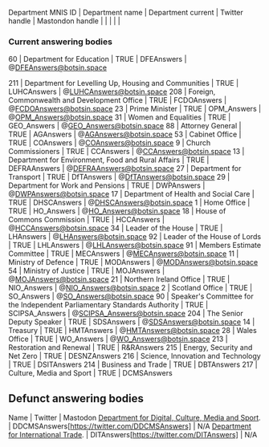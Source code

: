 Department MNIS ID | Department name | Department current | Twitter handle | Mastondon handle |  |  |  |  |  


### Current answering bodies


60 | Department for Education | TRUE | DFEAnswers | @DFEAnswers@botsin.space

211 | Department for Levelling Up, Housing and Communities | TRUE | LUHCAnswers | @LUHCAnswers@botsin.space 208 | Foreign, Commonwealth and Development Office | TRUE | FCDOAnswers | @FCDOAnswers@botsin.space
23 | Prime Minister | TRUE | OPM_Answers | @OPM_Answers@botsin.space
31 | Women and Equalities | TRUE | GEO_Answers | @GEO_Answers@botsin.space
88 | Attorney General | TRUE | AGAnswers | @AGAnswers@botsin.space
53 | Cabinet Office | TRUE | COAnswers | @COAnswers@botsin.space
9 | Church Commissioners | TRUE | CCAnswers | @CCAnswers@botsin.space
13 | Department for Environment, Food and Rural Affairs | TRUE | DEFRAAnswers | @DEFRAAnswers@botsin.space
27 | Department for Transport | TRUE | DfTAnswers | @DfTAnswers@botsin.space
29 | Department for Work and Pensions | TRUE | DWPAnswers | @DWPAnswers@botsin.space
17 | Department of Health and Social Care | TRUE | DHSCAnswers | @DHSCAnswers@botsin.space
1 | Home Office | TRUE | HO_Answers | @HO_Answers@botsin.space
18 | House of Commons Commission | TRUE | HCCAnswers | @HCCAnswers@botsin.space
34 | Leader of the House | TRUE | LHAnswers | @LHAnswers@botsin.space
92 | Leader of the House of Lords | TRUE | LHLAnswers | @LHLAnswers@botsin.space
91 | Members Estimate Committee | TRUE | MECAnswers | @MECAnswers@botsin.space
11 | Ministry of Defence | TRUE | MODAnswers | @MODAnswers@botsin.space
54 | Ministry of Justice | TRUE | MOJAnswers | @MOJAnswers@botsin.space
21 | Northern Ireland Office | TRUE | NIO_Answers | @NIO_Answers@botsin.space
2 | Scotland Office | TRUE | SO_Answers | @SO_Answers@botsin.space
90 | Speaker's Committee for the Independent Parliamentary Standards Authority | TRUE | SCIPSA_Answers | @SCIPSA_Answers@botsin.space
204 | The Senior Deputy Speaker | TRUE | SDSAnswers | @SDSAnswers@botsin.space
14 | Treasury | TRUE | HMTAnswers | @HMTAnswers@botsin.space
28 | Wales Office | TRUE | WO_Answers | @WO_Answers@botsin.space
213 | Restoration and Renewal | TRUE | R&RAnswers
215 | Energy, Security and Net Zero | TRUE | DESNZAnswers
216 | Science, Innovation and Technology | TRUE | DSITAnswers
214 | Business and Trade | TRUE | DBTAnswers
217 | Culture, Media and Sport | TRUE | DCMSAnswers

## Defunct answering bodies

Name | Twitter | Mastodon
[Department for Digital, Culture, Media and Sport](https://questions-statements.parliament.uk/written-questions?House=Bicameral&AnsweringBodyId=10&Expanded=True). | DDCMSAnswers[https://twitter.com/DDCMSAnswers] | N/A
[Department for International Trade](https://questions-statements.parliament.uk/written-questions?House=Bicameral&AnsweringBodyId=202&Expanded=True). | DITAnswers[https://twitter.com/DITAnswers] | N/A